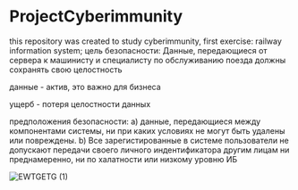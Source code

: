 # ProjectCyberimmunity
this repository was created to study cyberimmunity, first exercise: railway information system;
цель безопасности: Данные, передающиеся от сервера к машинисту и специалисту по обслуживанию поезда должны сохранять свою целостность

данные - актив, это важно для бизнеса

ущерб - потеря целостности данных

предположения безопасности:
a) данные, передающиеся между компонентами системы, ни при каких условиях не могут быть удалены или повреждены.
b)  Все зарегистированные в системе пользователи не допускают передачи своего личного индентификатора другим лицам ни преднамеренно, ни по халатности или низкому уровню ИБ





![EWTGETG (1)](https://user-images.githubusercontent.com/91672947/207892622-f75d6495-2e4a-484d-9471-8baf949fdb21.jpg)


